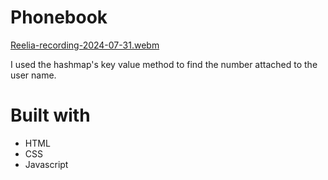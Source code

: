 # Phonebook
[Reelia-recording-2024-07-31.webm](https://github.com/user-attachments/assets/64259e56-9e59-4908-bc7b-9af739ebff44)

I used the hashmap's key value method to find the number attached to the user name.

# Built with
- HTML
- CSS
- Javascript
